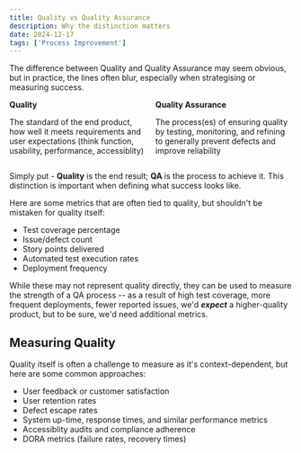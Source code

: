 ```yaml
---
title: Quality vs Quality Assurance
description: Why the distinction matters
date: 2024-12-17
tags: ['Process Improvement']
---
```


The difference between Quality and Quality Assurance may seem obvious, but in practice, the lines often blur, especially when strategising or measuring success.

<div style="display: flex; gap: 1rem;">
    <div style="flex: 1;">
        <strong>Quality</strong>
        <p>The standard of the end product, how well it meets requirements and user expectations (think function, usability, performance, accessiblity)</p>
    </div>
    <div style="flex: 1;">
        <strong>Quality Assurance</strong>
        <p>The process(es) of ensuring quality by testing, monitoring, and refining to generally prevent defects and improve reliability</p>
    </div>
</div>

Simply put - **Quality** is the end result; **QA** is the process to achieve it. This distinction is important when defining what success looks like.

Here are some metrics that are often tied to quality, but shouldn't be mistaken for quality itself:

* Test coverage percentage
* Issue/defect count
* Story points delivered
* Automated test execution rates
* Deployment frequency

While these may not represent quality directly, they can be used to measure the strength of a QA process -- as a result of high test coverage, more frequent deployments, fewer reported issues, we'd **_expect_** a higher-quality product, but to be sure, we'd need additional metrics.

## Measuring Quality

Quality itself is often a challenge to measure as it's context-dependent, but here are some common approaches:

* User feedback or customer satisfaction
* User retention rates
* Defect escape rates
* System up-time, response times, and similar performance metrics
* Accessiblity audits and compliance adherence
* DORA metrics (failure rates, recovery times)
